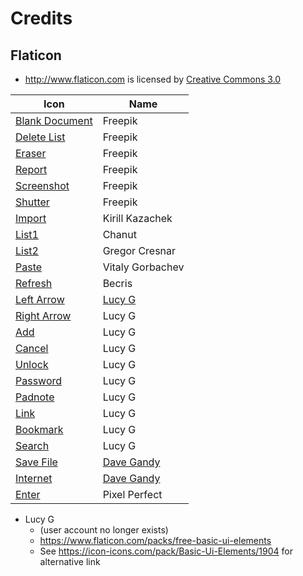 # Credits

## Flaticon 
   - http://www.flaticon.com is licensed by [Creative Commons 3.0](http://creativecommons.org/licenses/by/3.0/)

| Icon | Name |
| - | - |
| [Blank Document](https://www.flaticon.com/free-icon/blank-document_14922) | Freepik |
| [Delete List](https://www.flaticon.com/free-icon/delete-list_1201) | Freepik |
| [Eraser](https://www.flaticon.com/free-icon/eraser_1203953) | Freepik |
| [Report](https://www.flaticon.com/free-icon/file_1508964) | Freepik |
| [Screenshot](https://www.flaticon.com/free-icon/screenshot_748046) | Freepik |
| [Shutter](https://www.flaticon.com/premium-icon/shutter_2441508) | Freepik |
| [Import](https://www.flaticon.com/free-icon/import_223438) | Kirill Kazachek |
| [List1](https://www.flaticon.com/free-icon/list_151917) | Chanut |
| [List2](https://www.flaticon.com/free-icon/list_159841) | Gregor Cresnar |
| [Paste](https://www.flaticon.com/free-icon/paste_930233) | Vitaly Gorbachev |
| [Refresh](https://www.flaticon.com/free-icon/refresh_875100) | Becris |
| [Left Arrow](https://www.flaticon.com/free-icon/left-arrow_118744) | [Lucy G](https://www.flaticon.com/authors/lucy-g) |
| [Right Arrow](https://www.flaticon.com/free-icon/right-arrow_118745) | Lucy G |
| [Add](https://www.flaticon.com/free-icon/add_118742) | Lucy G |
| [Cancel](https://icon-icons.com/icon/cancel/121292) | Lucy G |
| [Unlock](https://www.flaticon.com/free-icon/unlock_118737) | Lucy G |
| [Password](https://www.flaticon.com/free-icon/password_1330268) | Lucy G |
| [Padnote](https://www.flaticon.com/free-icon/padnote_118751) | Lucy G |
| [Link](https://www.flaticon.com/free-icon/link_118780) | Lucy G |
| [Bookmark](https://www.flaticon.com/free-icon/bookmark_118732) | Lucy G |
| [Search](https://www.flaticon.com/free-icon/search_118718) | Lucy G |
| [Save File](https://www.flaticon.com/free-icon/save-file-option_25398) | [Dave Gandy](https://www.flaticon.com/authors/dave-gandy) |
| [Internet](https://www.flaticon.com/free-icon/internet_149229) | [Dave Gandy](https://www.flaticon.com/authors/dave-gandy) |
| [Enter](https://www.flaticon.com/free-icon/enter_1828391) | Pixel Perfect |

* Lucy G
  - (user account no longer exists)
  - https://www.flaticon.com/packs/free-basic-ui-elements
  - See https://icon-icons.com/pack/Basic-Ui-Elements/1904 for alternative link